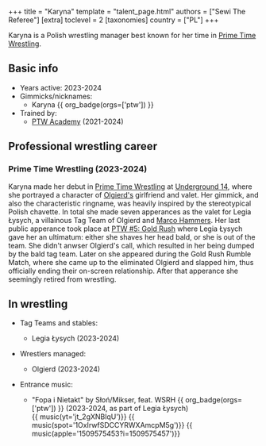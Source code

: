 +++
title = "Karyna"
template = "talent_page.html"
authors = ["Sewi The Referee"]
[extra]
toclevel = 2
[taxonomies]
country = ["PL"]
+++

Karyna is a Polish wrestling manager best known for her time in [Prime Time Wrestling](@/o/ptw.md).

## Basic info

* Years active: 2023-2024
* Gimmicks/nicknames:
  - Karyna {{ org_badge(orgs=['ptw']) }}
* Trained by:
  - [PTW Academy](@/o/ptw-academy.md) (2021-2024)
 
## Professional wrestling career

### Prime Time Wrestling (2023-2024)

Karyna made her debut in [Prime Time Wrestling](@/o/ptw.md) at [Underground 14](@/e/ptw/2023-04-23-ptw-underground-14.md), where she portrayed a character of [Olgierd's](@/w/olgierd.md) girlfriend and valet. Her gimmick, and also the characteristic ringname, was heavily inspired by the stereotypical Polish chavette. In total she made seven apperances as the valet for Legia Łysych, a villainous Tag Team of Olgierd and [Marco Hammers](@/w/marco-hammers.md). Her last public apperance took place at [PTW #5: Gold Rush](@/e/ptw/2024-02-03-ptw-5-gold-rush.md) where Legia Łysych gave her an ultimatum: either she shaves her head bald, or she is out of the team. She didn't anwser Olgierd's call, which resulted in her being dumped by the bald tag team. Later on she appeared during the Gold Rush Rumble Match, where she came up to the eliminated Olgierd and slapped him, thus officially ending their on-screen relationship. After that apperance she seemingly retired from wrestling.

## In wrestling

* Tag Teams and stables:
  - Legia Łysych (2023-2024)
 
* Wrestlers managed:
  - Olgierd (2023-2024)
 
* Entrance music:
  - "Fopa i Nietakt" by Słoń/Mikser, feat. WSRH
 {{ org_badge(orgs=['ptw']) }} (2023-2024, as part of Legia Łysych) <br>
 {{ music(yt='jt_2gXNBlqU')}}
 {{ music(spot='1OxIrwfSDCCYRWXAmcpM5g')}}
 {{ music(apple='1509575453?i=1509575457')}}

